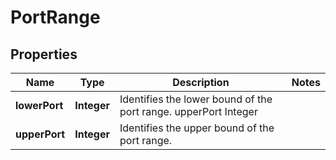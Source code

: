 
# PortRange

## Properties
Name | Type | Description | Notes
------------ | ------------- | ------------- | -------------
**lowerPort** | **Integer** | Identifies the lower bound of the port range. upperPort Integer  | 
**upperPort** | **Integer** | Identifies the upper bound of the port range.  | 



